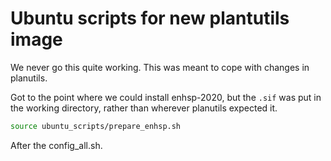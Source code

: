 # Ubuntu scripts for new plantutils image
We never go this quite working. This was meant to cope with changes in planutils.

Got to the point where we could install enhsp-2020, but the `.sif` was put in the working directory, rather than wherever planutils expected it.

```sh
source ubuntu_scripts/prepare_enhsp.sh
```
After the config_all.sh.